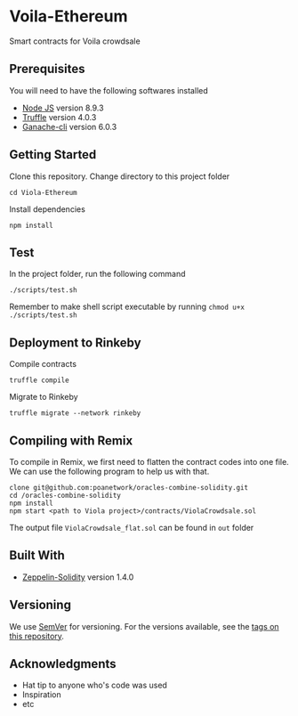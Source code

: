 # Voila-Ethereum

Smart contracts for Voila crowdsale

## Prerequisites

You will need to have the following softwares installed

- [Node JS](https://nodejs.org/en/) version 8.9.3
- [Truffle](http://truffleframework.com/) version 4.0.3
- [Ganache-cli](https://github.com/trufflesuite/ganache-cli) version 6.0.3

## Getting Started
Clone this repository. Change directory to this project folder
```
cd Viola-Ethereum
```
Install dependencies
```
npm install
```
## Test
In the project folder, run the following command
```
./scripts/test.sh
```
Remember to make shell script executable by running `chmod u+x ./scripts/test.sh`

## Deployment to Rinkeby
Compile contracts
```
truffle compile
```
Migrate to Rinkeby
```
truffle migrate --network rinkeby
```

## Compiling with Remix
To compile in Remix, we first need to flatten the contract codes into one file.
We can use the following program to help us with that.

```
clone git@github.com:poanetwork/oracles-combine-solidity.git
cd /oracles-combine-solidity
npm install
npm start <path to Viola project>/contracts/ViolaCrowdsale.sol
```
The output file `ViolaCrowdsale_flat.sol` can be found in `out` folder

## Built With

- [Zeppelin-Solidity](https://openzeppelin.org/) version 1.4.0

## Versioning

We use [SemVer](http://semver.org/) for versioning. For the versions available, see the [tags on this repository](https://github.com/2359media/viola-ethereum/tags). 

## Acknowledgments

* Hat tip to anyone who's code was used
* Inspiration
* etc
